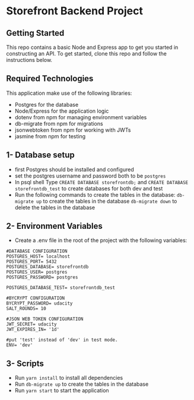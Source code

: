 # Storefront Backend Project

## Getting Started

This repo contains a basic Node and Express app to get you started in constructing an API. To get started, clone this repo and follow the instructions below.

## Required Technologies
This application make use of the following libraries:
- Postgres for the database
- Node/Express for the application logic
- dotenv from npm for managing environment variables
- db-migrate from npm for migrations
- jsonwebtoken from npm for working with JWTs
- jasmine from npm for testing

## 1- Database setup
- first Postgres should be installed and configured
- set the postgres username and password both to be `postgres`
- In psql shell Type ```CREATE DATABASE storefrontdb;``` and ```CREATE DATABASE storefrontdb_test``` to create databases for both dev and test
- Run the following commands to create the tables in the database:
```db-migrate up``` to create the tables in the database
```db-migrate down``` to delete the tables in the database

## 2- Environment Variables
- Create a .env file in the root of the project with the following variables:
```env
#DATABASE CONFIGURATION
POSTGRES_HOST= localhost
POSTGRES_PORT= 5432
POSTGRES_DATABASE= storefrontdb
POSTGRES_USER= postgres
POSTGRES_PASSWORD= postgres

POSTGRES_DATABASE_TEST= storefrontdb_test

#BYCRYPT CONFIGURATION
BYCRYPT_PASSWORD= udacity
SALT_ROUNDS= 10

#JSON WEB TOKEN CONFIGURATION
JWT_SECRET= udacity
JWT_EXPIRES_IN= '1d'

#put 'test' instead of 'dev' in test mode.
ENV= 'dev'
```

## 3- Scripts
- Run ```yarn install``` to install all dependencies
- Run ```db-migrate up``` to create the tables in the database
- Run ```yarn start``` to start the application

